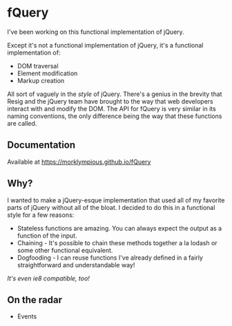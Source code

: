 # fQuery

I've been working on this functional implementation of jQuery.

Except it's not a functional implementation of jQuery, it's a functional implementation of:

- DOM traversal
- Element modification
- Markup creation

All sort of vaguely in the _style_ of jQuery. There's a genius in the brevity that Resig and the jQuery team have brought to the way that web developers interact with and modify the DOM. The API for fQuery is very similar in its naming conventions, the only difference being the way that these functions are called. 

## Documentation

Available at https://morklympious.github.io/fQuery

## Why?

I wanted to make a jQuery-esque implementation that used all of my favorite parts of jQuery without all of the bloat. I decided to do this in a functional style for a few reasons:

- Stateless functions are amazing. You can always expect the output as a function of the input.
- Chaining - It's possible to chain these methods together a la lodash or some other functional equivalent.
- Dogfooding - I can reuse functions I've already defined in a fairly straightforward and understandable way!

_It's even ie8 compatible, too!_

## On the radar

- Events
